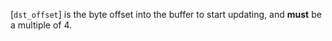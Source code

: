 [`dst_offset`] is the byte offset into the buffer to start updating,
and  **must**  be a multiple of 4.